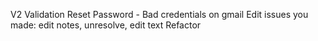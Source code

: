 V2
Validation
Reset Password - Bad credentials on gmail
Edit issues you made: edit notes, unresolve, edit text
Refactor